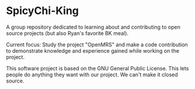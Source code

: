 # SpicyChi-King

A group repository dedicated to learning about and contributing to open source projects (but also Ryan's favorite BK meal).

Current focus: Study the project "OpenMRS" and make a code contribution to demonstrate knowledge and experience gained while working on the project.

This software project is based on the GNU General Public License. This lets people do anything they want with our project. We can't make it closed source. 
